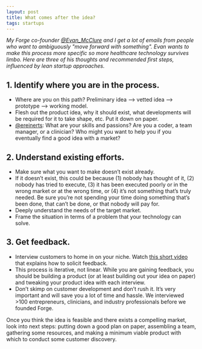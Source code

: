 ```yaml
---
layout: post
title: What comes after the idea?
tags: startups
---
```


*My Forge co-founder [@Evan_McClure](https://twitter.com/evan_mcclure) and I get a lot of emails from people who want to ambiguously "move forward with something". Evan wants to make this process more specific so more healthcare technology survives limbo. Here are three of his thoughts and recommended first steps, influenced by lean startup approaches.*

## 1. Identify where you are in the process.

+ Where are you on this path? Preliminary idea —> vetted idea —> prototype —> working model.
+ Flesh out the product idea, why it should exist, what developments will be required for it to take shape, etc. Put it down on paper.
+ [@ereinerts](http://www.twitter.com/ereinerts): What are your skills and passions? Are you a coder, a team manager, or a clinician? Who might you want to help you if you eventually find a good idea with a market?

## 2. Understand existing efforts.

+ Make sure what you want to make doesn’t exist already.
+ If it doesn’t exist, this could be because (1) nobody has thought of it, (2) nobody has tried to execute, (3) it has been executed poorly or in the wrong market or at the wrong time, or (4) it’s not something that’s truly needed. Be sure you’re not spending your time doing something that’s been done, that can’t be done, or that nobody will pay for.
+ Deeply understand the needs of the target market.
+ Frame the situation in terms of a problem that your technology can solve.

## 3. Get feedback.

+ Interview customers to home in on your niche. Watch [this short video](http://customerdevlabs.com/2013/11/05/how-i-interview-customers/) that explains how to solicit feedback.
+ This process is iterative, not linear. While you are gaining feedback, you should be building a product (or at least building out your idea on paper) and tweaking your product idea with each interview.
+ Don’t skimp on customer development and don’t rush it. It’s very important and will save you a lot of time and hassle. We interviewed >100 entrepreneurs, clinicians, and industry professionals before we founded Forge.

Once you think the idea is feasible and there exists a compelling market, look into next steps: putting down a good plan on paper, assembling a team, gathering some resources, and making a minimum viable product with which to conduct some customer discovery.
